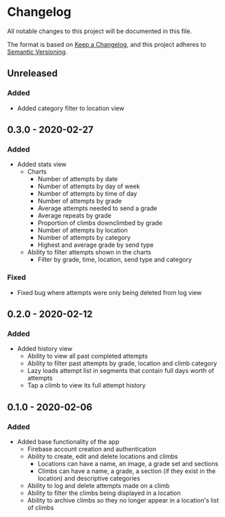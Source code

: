 # Changelog

All notable changes to this project will be documented in this file.

The format is based on [Keep a Changelog](https://keepachangelog.com/en/1.0.0/),
and this project adheres to [Semantic Versioning](https://semver.org/spec/v2.0.0.html).

## Unreleased

### Added

- Added category filter to location view

## 0.3.0 - 2020-02-27

### Added

- Added stats view
    - Charts
        - Number of attempts by date
        - Number of attempts by day of week
        - Number of attempts by time of day
        - Number of attempts by grade
        - Average attempts needed to send a grade
        - Average repeats by grade
        - Proportion of climbs downclimbed by grade
        - Number of attempts by location
        - Number of attempts by category
        - Highest and average grade by send type
    - Ability to filter attempts shown in the charts
        - Filter by grade, time, location, send type and category

### Fixed

- Fixed bug where attempts were only being deleted from log view

## 0.2.0 - 2020-02-12

### Added

- Added history view
    - Ability to view all past completed attempts
    - Ability to filter past attempts by grade, location and climb category
    - Lazy loads attempt list in segments that contain full days worth of attempts
    - Tap a climb to view its full attempt history

## 0.1.0 - 2020-02-06

### Added

- Added base functionality of the app
    - Firebase account creation and authentication
    - Ability to create, edit and delete locations and climbs
        - Locations can have a name, an image, a grade set and sections
        - Climbs can have a name, a grade, a section (if they exist in the location) and descriptive categories
    - Ability to log and delete attempts made on a climb
    - Ability to filter the climbs being displayed in a location
    - Ability to archive climbs so they no longer appear in a location's list of climbs
